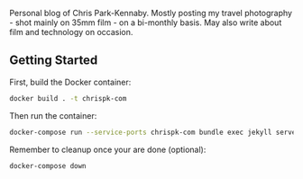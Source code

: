 Personal blog of Chris Park-Kennaby. Mostly posting my travel photography - shot mainly on 35mm film - on a bi-monthly basis. May also write about film and technology on occasion.

## Getting Started

First, build the Docker container:

```bash
docker build . -t chrispk-com
```

Then run the container:

```bash
docker-compose run --service-ports chrispk-com bundle exec jekyll serve --host 0.0.0.0
```

Remember to cleanup once your are done (optional):

```bash
docker-compose down
```